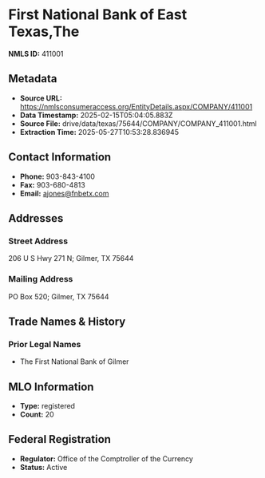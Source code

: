 # First National Bank of East Texas,The

**NMLS ID:** 411001

## Metadata
- **Source URL:** https://nmlsconsumeraccess.org/EntityDetails.aspx/COMPANY/411001
- **Data Timestamp:** 2025-02-15T05:04:05.883Z
- **Source File:** drive/data/texas/75644/COMPANY/COMPANY_411001.html
- **Extraction Time:** 2025-05-27T10:53:28.836945

## Contact Information
- **Phone:** 903-843-4100
- **Fax:** 903-680-4813
- **Email:** ajones@fnbetx.com

## Addresses
### Street Address
206 U S Hwy 271 N; Gilmer, TX 75644

### Mailing Address
PO Box 520; Gilmer, TX 75644

## Trade Names & History
### Prior Legal Names
- The First National Bank of Gilmer

## MLO Information
- **Type:** registered
- **Count:** 20

## Federal Registration
- **Regulator:** Office of the Comptroller of the Currency
- **Status:** Active

